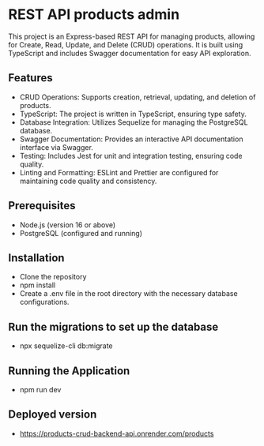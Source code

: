 # REST API products admin

This project is an Express-based REST API for managing products, allowing for Create, Read, Update, and Delete (CRUD) operations. It is built using TypeScript and includes Swagger documentation for easy API exploration.

## Features

- CRUD Operations: Supports creation, retrieval, updating, and deletion of products.
- TypeScript: The project is written in TypeScript, ensuring type safety.
- Database Integration: Utilizes Sequelize for managing the PostgreSQL database.
- Swagger Documentation: Provides an interactive API documentation interface via Swagger.
- Testing: Includes Jest for unit and integration testing, ensuring code quality.
- Linting and Formatting: ESLint and Prettier are configured for maintaining code quality and consistency.

## Prerequisites

- Node.js (version 16 or above)
- PostgreSQL (configured and running)

## Installation

- Clone the repository
- npm install
- Create a .env file in the root directory with the necessary database configurations.

## Run the migrations to set up the database

- npx sequelize-cli db:migrate

## Running the Application

- npm run dev

## Deployed version 
- https://products-crud-backend-api.onrender.com/products

